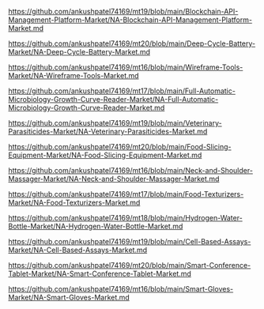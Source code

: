 <p><a href="https://github.com/ankushpatel74169/mt19/blob/main/Blockchain-API-Management-Platform-Market/NA-Blockchain-API-Management-Platform-Market.md">https://github.com/ankushpatel74169/mt19/blob/main/Blockchain-API-Management-Platform-Market/NA-Blockchain-API-Management-Platform-Market.md</a></p><p><a href="https://github.com/ankushpatel74169/mt20/blob/main/Deep-Cycle-Battery-Market/NA-Deep-Cycle-Battery-Market.md">https://github.com/ankushpatel74169/mt20/blob/main/Deep-Cycle-Battery-Market/NA-Deep-Cycle-Battery-Market.md</a></p><p><a href="https://github.com/ankushpatel74169/mt16/blob/main/Wireframe-Tools-Market/NA-Wireframe-Tools-Market.md">https://github.com/ankushpatel74169/mt16/blob/main/Wireframe-Tools-Market/NA-Wireframe-Tools-Market.md</a></p><p><a href="https://github.com/ankushpatel74169/mt17/blob/main/Full-Automatic-Microbiology-Growth-Curve-Reader-Market/NA-Full-Automatic-Microbiology-Growth-Curve-Reader-Market.md">https://github.com/ankushpatel74169/mt17/blob/main/Full-Automatic-Microbiology-Growth-Curve-Reader-Market/NA-Full-Automatic-Microbiology-Growth-Curve-Reader-Market.md</a></p><p><a href="https://github.com/ankushpatel74169/mt19/blob/main/Veterinary-Parasiticides-Market/NA-Veterinary-Parasiticides-Market.md">https://github.com/ankushpatel74169/mt19/blob/main/Veterinary-Parasiticides-Market/NA-Veterinary-Parasiticides-Market.md</a></p><p><a href="https://github.com/ankushpatel74169/mt20/blob/main/Food-Slicing-Equipment-Market/NA-Food-Slicing-Equipment-Market.md">https://github.com/ankushpatel74169/mt20/blob/main/Food-Slicing-Equipment-Market/NA-Food-Slicing-Equipment-Market.md</a></p><p><a href="https://github.com/ankushpatel74169/mt16/blob/main/Neck-and-Shoulder-Massager-Market/NA-Neck-and-Shoulder-Massager-Market.md">https://github.com/ankushpatel74169/mt16/blob/main/Neck-and-Shoulder-Massager-Market/NA-Neck-and-Shoulder-Massager-Market.md</a></p><p><a href="https://github.com/ankushpatel74169/mt17/blob/main/Food-Texturizers-Market/NA-Food-Texturizers-Market.md">https://github.com/ankushpatel74169/mt17/blob/main/Food-Texturizers-Market/NA-Food-Texturizers-Market.md</a></p><p><a href="https://github.com/ankushpatel74169/mt18/blob/main/Hydrogen-Water-Bottle-Market/NA-Hydrogen-Water-Bottle-Market.md">https://github.com/ankushpatel74169/mt18/blob/main/Hydrogen-Water-Bottle-Market/NA-Hydrogen-Water-Bottle-Market.md</a></p><p><a href="https://github.com/ankushpatel74169/mt19/blob/main/Cell-Based-Assays-Market/NA-Cell-Based-Assays-Market.md">https://github.com/ankushpatel74169/mt19/blob/main/Cell-Based-Assays-Market/NA-Cell-Based-Assays-Market.md</a></p><p><a href="https://github.com/ankushpatel74169/mt20/blob/main/Smart-Conference-Tablet-Market/NA-Smart-Conference-Tablet-Market.md">https://github.com/ankushpatel74169/mt20/blob/main/Smart-Conference-Tablet-Market/NA-Smart-Conference-Tablet-Market.md</a></p><p><a href="https://github.com/ankushpatel74169/mt16/blob/main/Smart-Gloves-Market/NA-Smart-Gloves-Market.md">https://github.com/ankushpatel74169/mt16/blob/main/Smart-Gloves-Market/NA-Smart-Gloves-Market.md</a></p>
